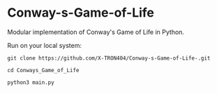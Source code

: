 # Conway-s-Game-of-Life
Modular implementation of Conway's Game of Life in Python.

Run on your local system:
```
git clone https://github.com/X-TRON404/Conway-s-Game-of-Life-.git
```
```
cd Conways_Game_of_Life
```
```
python3 main.py
```
